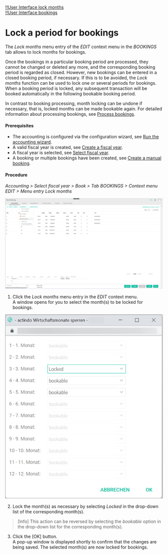 [!!User Interface lock months](../UserInterface/01_Book.md#lock-months)  
[!!User Interface bookings](../UserInterface/01a_Bookings.md)  


# Lock a period for bookings

The *Lock months* menu entry of the *EDIT* context menu in the *BOOKINGS* tab allows to lock months for bookings.

Once the bookings in a particular booking period are processed, they cannot be changed or deleted any more, and the corresponding booking period is regarded as closed. However, new bookings can be entered in a closed booking period, if necessary. If this is to be avoided, the *Lock months* function can be used to lock one or several periods for bookings. When a booking period is locked, any subsequent transaction will be booked automatically in the following bookable booking period.

In contrast to booking processing, month locking can be undone if necessary, that is, locked months can be made bookable again. For detailed information about processing bookings, see [Process bookings](./07_ProcessBookings.md).

#### Prerequisites

- The accounting is configured via the configuration wizard, see [Run the accounting wizard](../Integration/01_RunAccountingWizard.md).
- A valid fiscal year is created, see [Create a fiscal year](../Integration/04_ManageFiscalYear.md#create-a-fiscal-year).
- A fiscal year is selected, see [Select fiscal year](./01_SelectFiscalYear.md).
- A booking or multiple bookings have been created, see [Create a manual booking](./04_CreateManualBooking.md).

#### Procedure

*Accounting > Select fiscal year > Book > Tab BOOKINGS > Context menu EDIT > Menu entry Lock months*

![Lock months](../../Assets/Screenshots/RetailSuiteAccounting/Book/Bookings/LockMonths.png "[Lock months]")

1. Click the *Lock months* menu entry in the *EDIT* context menu.  
A window opens for you to select the month(s) to be locked for bookings.

  ![Lock months selection window](../../Assets/Screenshots/RetailSuiteAccounting/Book/Bookings/LockMonths01.png "[Lock months selection window]")

2. Lock the month(s) as necessary by selecting *Locked* in the drop-down list of the corresponding month(s).

  > [Info] This action can be reversed by selecting the *bookable* option in the drop-down list for the corresponding month(s).

3. Click the [OK] button.  
A pop-up window is displayed shortly to confirm that the changes are being saved. The selected month(s) are now locked for bookings.
